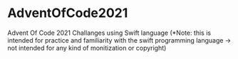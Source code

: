 # AdventOfCode2021
Advent Of Code 2021 Challanges using Swift language (*Note: this is intended for practice and familiarity with the swift programming language -> not intended for any kind of monitization or copyright)

